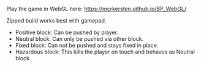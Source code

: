 Play the game in WebGL here: https://mcrkersten.github.io/BP_WebGL/

Zipped build works best with gamepad.

* Positive block: Can be pushed by player.
* Neutral block: Can only be pushed via other block.
* Fixed block: Can not be pushed and stays fixed in place.
* Hazardous block: This kills the player on touch and behaves as Neutral block.
